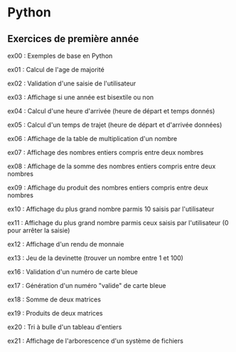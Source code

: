 # Python
## Exercices de première année

ex00 : Exemples de base en Python

ex01 : Calcul de l'age de majorité

ex02 : Validation d'une saisie de l'utilisateur

ex03 : Affichage si une année est bisextile ou non

ex04 : Calcul d'une heure d'arrivée (heure de départ et temps donnés)

ex05 : Calcul d'un temps de trajet (heure de départ et d'arrivée données)

ex06 : Affichage de la table de multiplication d'un nombre

ex07 : Affichage des nombres entiers compris entre deux nombres

ex08 : Affichage de la somme des nombres entiers compris entre deux nombres

ex09 : Affichage du produit des nombres entiers compris entre deux nombres

ex10 : Affichage du plus grand nombre parmis 10 saisis par l'utilisateur

ex11 : Affichage du plus grand nombre parmis ceux saisis par l'utilisateur (0 pour arrêter la saisie)

ex12 : Affichage d'un rendu de monnaie

ex13 : Jeu de la devinette (trouver un nombre entre 1 et 100)

ex16 : Validation d'un numéro de carte bleue

ex17 : Génération d'un numéro "valide" de carte bleue

ex18 : Somme de deux matrices

ex19 : Produits de deux matrices

ex20 : Tri à bulle d'un tableau d'entiers

ex21 : Affichage de l'arborescence d'un système de fichiers
